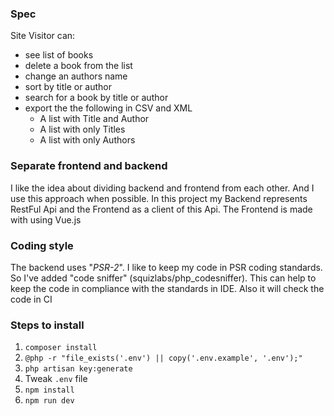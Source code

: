 ### Spec
Site Visitor can:
- see list of books
- delete a book from the list
- change an authors name
- sort by title or author
- search for a book by title or author
- export the the following in CSV and XML
    - A list with Title and Author
    - A list with only Titles
    - A list with only Authors

### Separate frontend and backend
I like the idea about dividing backend and frontend from each other. 
And I use this approach when possible. 
In this project my Backend represents RestFul Api and the Frontend as a client of this Api.
The Frontend is made with using Vue.js

### Coding style
The backend uses "*PSR-2*".
I like to keep my code in PSR coding standards. 
So I've added "code sniffer" (squizlabs/php_codesniffer). 
This can help to keep the code in compliance with the standards in IDE. 
Also it will check the code in CI

### Steps to install
1. `composer install`
2. `@php -r "file_exists('.env') || copy('.env.example', '.env');"`
3. `php artisan key:generate`
4. Tweak `.env` file
5. `npm install`
6. `npm run dev`